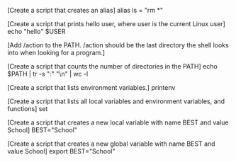 [Create a script that creates an alias]
alias ls = "rm \*"

[Create a script that prints hello user, where user is the current Linux user]
echo "hello" $USER

[Add /action to the PATH. /action should be the last directory the shell looks into when looking for a program.]

[Create a script that counts the number of directories in the PATH]
echo $PATH | tr -s ":" "\n" | wc -l

[Create a script that lists environment variables.]
printenv

[Create a script that lists all local variables and environment variables, and functions]
set

[Create a script that creates a new local variable with name BEST and value School]
BEST="School"

[Create a script that creates a new global variable with name BEST and value School]
export BEST="School"
